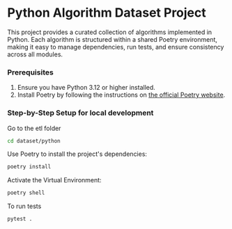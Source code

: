 # Python Algorithm Dataset Project
This project provides a curated collection of algorithms implemented in Python. Each algorithm is structured within a shared Poetry environment, making it easy to manage dependencies, run tests, and ensure consistency across all modules.

### Prerequisites

1. Ensure you have Python 3.12 or higher installed.
2. Install Poetry by following the instructions on [the official Poetry website](https://python-poetry.org/docs/).


### Step-by-Step Setup for local development

Go to the etl folder
```bash
cd dataset/python
```

Use Poetry to install the project's dependencies:
```bash
poetry install
```

Activate the Virtual Environment:
```bash
poetry shell
```

To run tests
```bash
pytest .
```
